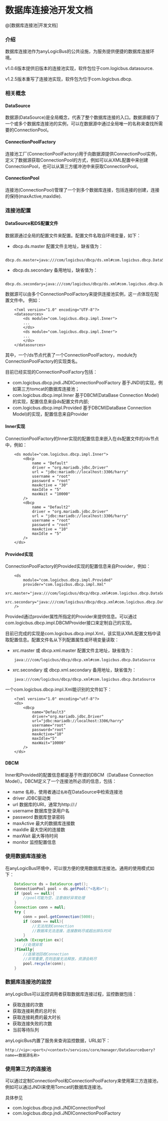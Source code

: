 
数据库连接池开发文档
====================

@[数据库连接池|开发文档]

### 介绍

数据库连接池作为anyLogicBus的公共设施，为服务提供便捷的数据库连接环境。

v1.0.6版本提供旧版本的连接池实现，软件包位于com.logicbus.datasource.

v1.2.5版本重写了连接池实现，软件包为位于com.logicbus.dbcp.

### 相关概念

#### DataSource
数据源(DataSource)是全局概念，代表了整个数据库连接的入口。数据源缓存了一个或多个数据库连接池的实例，可以在数据源中通过全局唯一的名称来查找所需要的ConnectionPool。

#### ConnectionPoolFactory
连接池工厂(ConnectionPoolFactory)用于向数据源提供ConnectionPool实例，定义了数据源获取ConnectionPool的方式，例如可以从XML配置中来创建ConnectionPool，也可以从第三方缓冲池中来获取ConnectionPool。

#### ConnectionPool
连接池(ConnectionPool)管理了一个到多个数据库连接，包括连接的创建，连接的保持(maxActive,maxIdle).

### 连接池配置
#### DataSource和DS配置文件
数据源通过全局的配置文件来配置。配置文件名取自环境变量，如下：
- dbcp.ds.master 配置文件主地址，缺省值为：
```
    dbcp.ds.master=java:///com/logicbus/dbcp/ds.xml#com.logicbus.dbcp.DataSource
```
- dbcp.ds.secondary 备用地址，缺省值为：
```
    dbcp.ds.secondary=java:///com/logicbus/dbcp/ds.xml#com.logicbus.dbcp.DataSource
```

数据源可以由多个ConnectionPoolFactory来提供连接池实例，这一点体现在配置文件中。
例如：
```
    <?xml version="1.0" encoding="UTF-8"?>
    <datasources>
	    <ds module="com.logicbus.dbcp.impl.Inner">
	    ...
	    </ds>
	    <ds module="com.logicbus.dbcp.impl.Inner">
	    ...
	    </ds>
    </datasources>
```
其中，一个/ds节点代表了一个ConnectionPoolFactory，module为ConnectionPoolFactory的实现类名。

目前已经实现的ConnectionPoolFactory包括：
- com.logicbus.dbcp.jndi.JNDIConnectionPoolFactory 基于JNDI的实现，例如第三方tomcat的数据库连接池；
- com.logicbus.dbcp.impl.Inner 基于DBCM(DataBase Connection Model)的实现，配置信息来自ds配置文件内部;
- com.logicbus.dbcp.impl.Provided 基于DBCM(DataBase Connection Model)的实现，配置信息来自Provider

#### Inner实现
ConnectionPoolFactory的Inner实现的配置信息来嵌入在ds配置文件的/ds节点中，例如：
```
	<ds module="com.logicbus.dbcp.impl.Inner">
		<dbcp
	    	name = "Default"
	    	driver = "org.mariadb.jdbc.Driver"
	    	url = "jdbc:mariadb://localhost:3306/harry"
	    	username = "root"
	    	password = "root"
	    	maxActive = "30"
	    	maxIdle = "5"
	    	maxWait = "10000"
		/>
		<dbcp
	    	name = "Default2"
	    	driver = "org.mariadb.jdbc.Driver"
	    	url = "jdbc:mariadb://localhost:3306/harry"
	    	username = "root"
	    	password = "root"
	    	maxActive = "10"
	    	maxIdle = "5"
		/>				
	</ds>
```

#### Provided实现
ConnectionPoolFactory的Provided实现的配置信息来自Provider，例如：
```
    <ds 
		module="com.logicbus.dbcp.impl.Provided" 
		provider="com.logicbus.dbcp.impl.Xml"
		xrc.master="java:///com/logicbus/dbcp/dbcp.xml#com.logicbus.dbcp.DataSource"
		xrc.secondary="java:///com/logicbus/dbcp/dbcp.xml#com.logicbus.dbcp.DataSource"
	/>
```

Provided通过provider属性所指定的Provider来提供信息。可以通过com.logicbus.dbcp.impl.DBCMProvider接口来定制自己的实现。

目前已完成的实现是com.logicbus.dbcp.impl.Xml，该实现从XML配置文档中读取配置信息。配置文件名从下列配置属性或环境变量读取：
- xrc.master 或 dbcp.xml.master 配置文件主地址，缺省值为：
```
    java:///com/logicbus/dbcp/dbcp.xml#com.logicbus.dbcp.DataSource
```
- xrc.secondary 或 dbcp.xml.secondary 备用地址，缺省值为：
```
    java:///com/logicbus/dbcp/dbcp.xml#com.logicbus.dbcp.DataSource
```

一个com.logicbus.dbcp.impl.Xml能识别的文件如下：
```
    <?xml version="1.0" encoding="utf-8"?>
    <ds>
        <dbcp
    	    name="Default3"
    	    driver="org.mariadb.jdbc.Driver"
    	    url="jdbc:mariadb://localhost:3306/harry"
    	    username="root"
    	    password="root"
    	    maxActive="10"
    	    maxIdle="5"
    	    maxWait="10000"
    	/>
    </ds>
```

#### DBCM
Inner和Provided的配置信息都是基于所谓的DBCM（DataBase Connection Model）。DBCM定义了一个连接池所必须的信息，包括：
- name 名称，使用者通过`名称`在DataSource中检索连接池
- driver JDBC驱动类
- url 数据库的URI，通常为http://<hot>:<port>/<server>
- username 数据库登录用户名
- password 数据库登录密码
- maxActive 最大的数据库连接数
- maxIdle 最大空闲的连接数
- maxWait 最大等待时间
- monitor 监控配置信息

### 使用数据库连接池

在anyLogicBus环境中，可以很方便的使用数据库连接池。通用的使用模式如下：
```java
    DataSource ds = DataSource.get();
    ConnectionPool pool = ds.getPool("<名称>");
    if (pool == null){
        //pool可能为空，注意做好异常处理
    }
    Connection conn = null;
    try {
        conn = pool.getConnection(5000);
        if (conn == null){
            //无法找到Connection
            //数据库无法连接，连接数耗尽或超出排队时间
        }
    }catch (Exception ex){
        //处理异常
    }finally{
        //连接池回收Connection
        //非常重要,否则连接无法释放，资源会耗尽
        pool.recycle(conn);
    }
```

### 数据库连接池的监控

anyLogicBus可以监控调用者获取数据库连接过程，监控数据包括：
- 获取连接的次数
- 获取连接耗费的总时长
- 获取连接耗费的最大时长
- 获取连接失败的次数
- 当前等待队列

anyLogicBus内置了服务来查询监控数据，URL如下：
```
http://<ip>:<port>/<context>/services/core/manager/DataSourceQuery?name=<数据源名称>
```

### 使用第三方的连接池

可以通过定制ConnectionPool和ConnectionPoolFactory来使用第三方连接池，例如可以通过JNDI来使用Tomcat的数据库连接池。

具体参见
- com.logicbus.dbcp.jndi.JNDIConnectionPool
- com.logicbus.dbcp.jndi.JNDIConnectionPoolFactory

